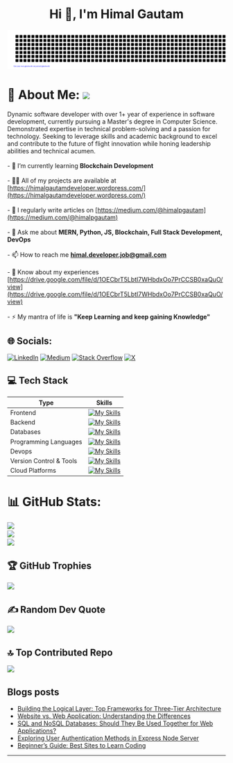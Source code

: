 <h1 align="center">Hi 👋, I'm Himal Gautam</h1>

<p align="center">
  <img src="gitartwork.svg">
</p>

# 💫 About Me: [![](https://visitcount.itsvg.in/api?id=Himal-Gautam&icon=0&color=0)](https://visitcount.itsvg.in)
Dynamic software developer with over 1+ year of experience in software development, currently pursuing a Master's degree in Computer Science. Demonstrated expertise in technical problem-solving and a passion for technology. Seeking to leverage skills and academic background to excel and contribute to the future of flight innovation while honing leadership abilities and technical acumen.<br><br>- 🌱 I’m currently learning **Blockchain Development**<br><br>- 👨‍💻 All of my projects are available at [https://himalgautamdeveloper.wordpress.com/](https://himalgautamdeveloper.wordpress.com/)<br><br>- 📝 I regularly write articles on [https://medium.com/@himalpgautam](https://medium.com/@himalpgautam)<br><br>- 💬 Ask me about **MERN, Python, JS, Blockchain, Full Stack Development, DevOps**<br><br>- 📫 How to reach me **himal.developer.job@gmail.com**<br><br>- 📄 Know about my experiences [https://drive.google.com/file/d/1OECbrT5LbtI7WHbdxOo7PrCCSB0xaQuO/view](https://drive.google.com/file/d/1OECbrT5LbtI7WHbdxOo7PrCCSB0xaQuO/view)<br><br>- ⚡ My mantra of life is **"Keep Learning and keep gaining Knowledge"**<br>

## 🌐 Socials:

[![LinkedIn](https://img.shields.io/badge/LinkedIn-%230077B5.svg?logo=linkedin&logoColor=white)](https://linkedin.com/in/himal-gautam) [![Medium](https://img.shields.io/badge/Medium-12100E?logo=medium&logoColor=white)](https://medium.com/@@himalpgautam) [![Stack Overflow](https://img.shields.io/badge/-Stackoverflow-FE7A16?logo=stack-overflow&logoColor=white)](https://stackoverflow.com/users/15796687) [![X](https://img.shields.io/badge/X-black.svg?logo=X&logoColor=white)](https://x.com/_himal_gautam) 

## 💻 Tech Stack

| Type                     | Skills                                                                                                              |
|--------------------------|---------------------------------------------------------------------------------------------------------------------|
| Frontend                 | [![My Skills](https://skillicons.dev/icons?i=html,css,javascript,angular,react,tailwindcss,redux,sass,bootstrap,materialui,nextjs)](https://skillicons.dev) |
| Backend                  | [![My Skills](https://skillicons.dev/icons?i=express,flask,spring,nodejs,django)](https://skillicons.dev)         |
| Databases                | [![My Skills](https://skillicons.dev/icons?i=mongodb,mysql,postgresql,redis,firebase)](https://skillicons.dev)   |
| Programming Languages    | [![My Skills](https://skillicons.dev/icons?i=c,cpp,go,java,javascript,php,python,rust,typescript)](https://skillicons.dev) |
| Devops                   | [![My Skills](https://skillicons.dev/icons?i=docker,jenkins,kubernetes,jest)](https://skillicons.dev)            |
| Version Control & Tools  | [![My Skills](https://skillicons.dev/icons?i=git,vite,npm,vscode,figma,github,heroku,bash,powershell,postman)](https://skillicons.dev) |
| Cloud Platforms          | [![My Skills](https://skillicons.dev/icons?i=aws,azure,gcp)](https://skillicons.dev)                            |



# 📊 GitHub Stats:
![](https://github-readme-stats.vercel.app/api?username=Himal-Gautam&theme=dark&hide_border=true&include_all_commits=true&count_private=true)<br/>
![](https://github-readme-streak-stats.herokuapp.com/?user=Himal-Gautam&theme=dark&hide_border=true)<br/>
![](https://github-readme-stats.vercel.app/api/top-langs/?username=Himal-Gautam&theme=dark&hide_border=true&include_all_commits=true&count_private=true&layout=compact)

## 🏆 GitHub Trophies
![](https://github-profile-trophy.vercel.app/?username=Himal-Gautam&theme=radical&no-frame=true&no-bg=false&margin-w=4)
<picture>
  <source media="(prefers-color-scheme: dark)" srcset="https://raw.githubusercontent.com/Himal-Gautam/Himal-Gautam/output/github-contribution-grid-snake-dark.svg">
  <source media="(prefers-color-scheme: light)" srcset="https://raw.githubusercontent.com/Himal-Gautam/Himal-Gautam/output/github-contribution-grid-snake.svg">
<!--   <img alt="github contribution grid snake animation" src="https://raw.githubusercontent.com/Himal-Gautam/Himal-Gautam/output/github-contribution-grid-snake.svg"> -->
</picture>

## ✍️ Random Dev Quote
![](https://quotes-github-readme.vercel.app/api?type=horizontal&theme=radical)

## 🔝 Top Contributed Repo
![](https://github-contributor-stats.vercel.app/api?username=Himal-Gautam&limit=5&theme=apprentice&combine_all_yearly_contributions=true)

## Blogs posts
<!-- BLOG-POST-LIST:START -->
- [Building the Logical Layer: Top Frameworks for Three-Tier Architecture](https://medium.com/@himalpgautam/building-the-logical-layer-top-frameworks-for-three-tier-architecture-8c8114193fdc?source=rss-937ce6f643f9------2)
- [Website vs. Web Application: Understanding the Differences](https://medium.com/@himalpgautam/website-vs-web-application-understanding-the-differences-55411f022e64?source=rss-937ce6f643f9------2)
- [SQL and NoSQL Databases: Should They Be Used Together for Web Applications?](https://medium.com/@himalpgautam/sql-and-nosql-databases-should-they-be-used-together-for-web-applications-19b0bd56cbd3?source=rss-937ce6f643f9------2)
- [Exploring User Authentication Methods in Express Node Server](https://medium.com/@himalpgautam/exploring-user-authentication-methods-in-express-node-server-e7704775ef4e?source=rss-937ce6f643f9------2)
- [Beginner’s Guide: Best Sites to Learn Coding](https://medium.com/@himalpgautam/beginners-guide-best-sites-to-learn-coding-2da367df6f1f?source=rss-937ce6f643f9------2)
<!-- BLOG-POST-LIST:END -->



---
<!-- Proudly created with GPRM ( https://gprm.itsvg.in ) -->
